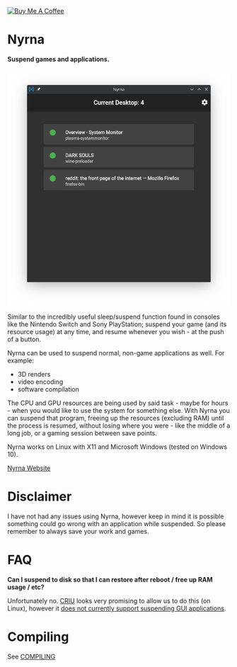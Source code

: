 [<img src="https://cdn.buymeacoffee.com/buttons/v2/default-blue.png" alt="Buy Me A Coffee" height="40px" width="145" >](https://www.buymeacoffee.com/Merritt)


# Nyrna


**Suspend games and applications.**

![Nyrna interface](assets/../docs/assets/images/nyrna-window.png)

Similar to the incredibly useful sleep/suspend function found in consoles like the Nintendo Switch and Sony PlayStation; suspend your game (and its resource usage) at any time, and resume whenever you wish - at the push of a button.

Nyrna can be used to suspend normal, non-game applications as well. For example:

- 3D renders
- video encoding
- software compilation

The CPU and GPU resources are being used by said task - maybe for hours - when
you would like to use the system for something else. With Nyrna you can suspend
that program,
freeing up the resources (excluding RAM) until the process is resumed,
without losing where you were - like the middle of a long job, or a gaming session
between save points.

Nyrna works on Linux with X11 and Microsoft Windows (tested on Windows 10).


[Nyrna Website](https://nyrna.merritt.codes)


<!-- Still showing v1.3 as green. How to trigger update?
[![Packaging status](https://repology.org/badge/vertical-allrepos/nyrna.svg)](https://repology.org/project/nyrna/versions) -->


# Disclaimer

I have not had any issues using Nyrna, however keep in mind it is possible
something could go wrong with an application while suspended. So please remember to always save
your work and games.


# FAQ

**Can I suspend to disk so that I can restore after reboot / free up RAM usage / etc?**

Unfortunately no. [CRIU](https://criu.org/) looks very promising to allow us to do this (on Linux), however it [does not currently support suspending GUI applications](https://criu.org/X_applications).


# Compiling

See [COMPILING](COMPILING.MD)
